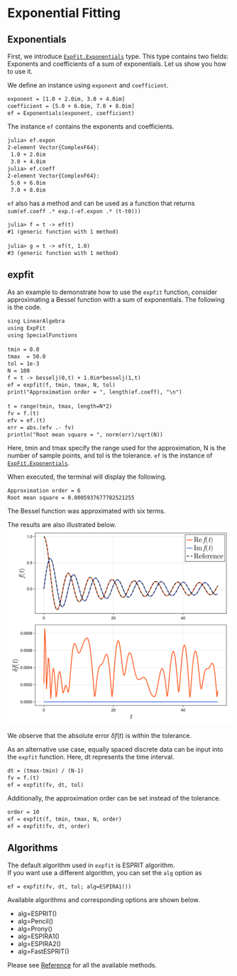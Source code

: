 # Exponential Fitting

## Exponentials

First, we introduce [`ExpFit.Exponentials`](@ref) type.  This type contains two fields: Exponents and coefficients of a sum of exponentials.  Let us show you how to use it.

We define an instance using `exponent` and `coefficient`.
```
exponent = [1.0 + 2.0im, 3.0 + 4.0im]
coefficient = [5.0 + 6.0im, 7.0 + 8.0im]
ef = Exponentials(exponent, coefficient)
```
The instance `ef` contains the exponents and coefficients.
```
julia> ef.expon
2-element Vector{ComplexF64}:
 1.0 + 2.0im
 3.0 + 4.0im
julia> ef.coeff
2-element Vector{ComplexF64}:
 5.0 + 6.0im
 7.0 + 8.0im
```
`ef` also has a method and can be used as a function that returns `sum(ef.coeff .* exp.(-ef.expon .* (t-t0)))`
```
julia> f = t -> ef(t)
#1 (generic function with 1 method)

julia> g = t -> ef(t, 1.0)
#3 (generic function with 1 method)
```

## expfit
As an example to demonstrate how to use the `expfit` function, consider approximating a Bessel function with a sum of exponentials. The following is the code. 

```
sing LinearAlgebra
using ExpFit
using SpecialFunctions

tmin = 0.0
tmax  = 50.0      
tol = 1e-3     
N = 100
f = t -> besselj(0,t) + 1.0im*besselj(1,t)
ef = expfit(f, tmin, tmax, N, tol)
print("Approximation order = ", length(ef.coeff), "\n")

t = range(tmin, tmax, length=N*2)
fv = f.(t)
efv = ef.(t)
err = abs.(efv .- fv)
println("Root mean square = ", norm(err)/sqrt(N))
```
Here, tmin and tmax specify the range used for the approximation, N is the number of sample points, and tol is the tolerance.
`ef` is the instance of [`ExpFit.Exponentials`](@ref).

When executed, the terminal will display the following.
```
Approximation order = 6
Root mean square = 0.0005937677782521255
```
The Bessel function was approximated with six terms.

The results are also illustrated below.
![result1](result1.png)

We observe that the absolute error $\delta f(t)$ is within the tolerance.

As an alternative use case, equally spaced discrete data can be input into the `expfit` function. Here, dt represents the time interval.
```
dt = (tmax-tmin) / (N-1)
fv = f.(t)
ef = expfit(fv, dt, tol)
```

Additionally, the approximation order can be set instead of the tolerance.
```
order = 10
ef = expfit(f, tmin, tmax, N, order)
ef = expfit(fv, dt, order)
```

## Algorithms

The default algorithm used in `expfit` is ESPRIT algorithm.  
If you want use a different algorithm, you can set the `alg` option  as
```
ef = expfit(fv, dt, tol; alg=ESPIRA1())
```
Available algorithms and corresponding options are shown below.
- alg=ESPRIT()
- alg=Pencil()
- alg=Prony()
- alg=ESPIRA1()
- alg=ESPIRA2()
- alg=FastESPRIT()


Please see [Reference](@ref) for all the available methods.